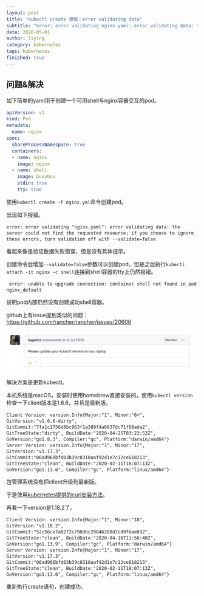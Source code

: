 ```yaml
---
layout: post
title: "kubectl create 报错：error validating data"
subtitle: "error: error validating nginx.yaml: error validating data: the server could not find the requested resource; if you choose to ignore these errors, turn validation off with --validate=false"
date: 2020-05-01
author: liying
category: kubernetes
tags: kubernetes
finished: true 
---
```

## 问题&解决

如下简单的yaml用于创建一个可用shell与nginx容器交互的pod。

```yaml
apiVersion: v1
kind: Pod
metadata:
  name: nginx
spec:
  shareProcessNamespace: true
  containers:
  - name: nginx
    image: nginx
  - name: shell
    image: busybox
    stdin: true
    tty: true

```

使用`kubectl create -f nginx.yml`命令创建pod。

出现如下报错。

```shell
error: error validating "nginx.yaml": error validating data: the server could not find the requested resource; if you choose to ignore these errors, turn validation off with --validate=false

```

看起来像是验证数据失败错误，但是没有具体提示。

创建命令后增加`--validate=false`参数可以创建pod，但是之后执行`kubectl attach -it nginx -c shell`连接到shell容器的tty上仍然报错。

```shell
 error: unable to upgrade connection: container shell not found in pod nginx_default
```

说明pod内部仍然没有创建成功shell容器。

github上有issue提到类似的问题：https://github.com/rancher/rancher/issues/20606

![issue](/img/issue.png)

解决方案是更新kubectl。

本机系统是macOS，安装时使用homebrew直接安装的，使用`kubectl version `检查一下client版本是1.6.6，并且是最新版。

```shell
Client Version: version.Info{Major:"1", Minor:"6+", GitVersion:"v1.6.6-dirty", GitCommit:"7fa1c1756d8bc963f1a389f4a6937dc71f08ada2", GitTreeState:"dirty", BuildDate:"2020-04-25T03:23:53Z", GoVersion:"go1.8.3", Compiler:"gc", Platform:"darwin/amd64"}
Server Version: version.Info{Major:"1", Minor:"17", GitVersion:"v1.17.3", GitCommit:"06ad960bfd03b39c8310aaf92d1e7c12ce618213", GitTreeState:"clean", BuildDate:"2020-02-11T18:07:13Z", GoVersion:"go1.13.6", Compiler:"gc", Platform:"linux/amd64"}

```

包管理系统没有把client升级到最新版。

于是使用[kubernetes提供的curl安装方法]([https://kubernetes.io/zh/docs/tasks/tools/install-kubectl/#%e9%80%9a%e8%bf%87-curl-%e5%91%bd%e4%bb%a4%e5%ae%89%e8%a3%85-kubectl-%e5%8f%af%e6%89%a7%e8%a1%8c%e6%96%87%e4%bb%b6](https://kubernetes.io/zh/docs/tasks/tools/install-kubectl/#通过-curl-命令安装-kubectl-可执行文件))。

再看一下version是1.18.2了。

```
Client Version: version.Info{Major:"1", Minor:"18", GitVersion:"v1.18.2", GitCommit:"52c56ce7a8272c798dbc29846288d7cd9fbae032", GitTreeState:"clean", BuildDate:"2020-04-16T11:56:40Z", GoVersion:"go1.13.9", Compiler:"gc", Platform:"darwin/amd64"}
Server Version: version.Info{Major:"1", Minor:"17", GitVersion:"v1.17.3", GitCommit:"06ad960bfd03b39c8310aaf92d1e7c12ce618213", GitTreeState:"clean", BuildDate:"2020-02-11T18:07:13Z", GoVersion:"go1.13.6", Compiler:"gc", Platform:"linux/amd64"}
```

重新执行create语句，创建成功。